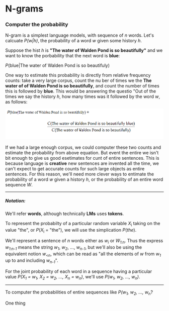 # N-grams

### Computer the probability

N-gram is a simplest language models, with sequence of *n* words. Let's calcuate *P(w|h)*,  the probability of a word *w* given some history *h*. 

Suppose the hist *h* is **"The water of Walden Pond is so beautifully"** and we want to know the porbability that the next word is **blue**:

*P*(blue|The water of Walden Pond is so beautifuly)

One way to estimate this probability is directly from relative frequency counts: take a very large corpus, count the nu ber of times we the **The water of of Walden Pond is so beautifully**, and count the number of times this is followed by **blue**. This would be answering the questio "Out of the times we say the history *h*, how many times was it followed by the word *w*, as follows:

![Probability count](/assets/images/n-gram-1.png)

If we had a large enough corpus, we could computer these two counts and estimate the probability from above equation. But event the entire we isn't bit enough to give us good esetimates for cunt of entire sentences. This is because language is **creative** new sentences are invented all the time, we can't expect to get accurate counts for such large objects as entire sentences. For this reason, we'll need more clever ways to entimate the probability of a word *w* given a history *h*, or the probability of an entire word sequence *W*.


----------

##### Notation:

We'll refer **words**, although technically **LMs** uses **tokens**.

To represent the probabilty of a particular random variable *X*<sub>i</sub> taking on the value "the", or *P*(*X*<sub>i</sub> = "the"), we will use the simplication *P*(*the*).

<p>
We'll represent  a sentence of <em>n</em> words either as <em>w<sub>i</sub></em> or <em>W<sub>1:n</sub></em>. Thus the express <em>w<sub>1:n-1</sub></em> means the string <em>w<sub>1</sub></em>, <em>w<sub>2</sub></em>, ..., <em>w<sub>n-1</sub></em>, but we'll also be using the equivalent notion <em>w<sub>&lt;n</sub></em>, which can be read as "all the elements of <em>w</em> from <em>w<sub>1</sub></em> up to and including <em>w<sub>n-1</sub></em>".
</p>

<p>
For the joint probability of each word in a sequence having a particular value <em>P(X<sub>1</sub> = w<sub>1</sub>, X<sub>2</sub> = w<sub>2</sub>, ..., X<sub>n</sub> = w<sub>n</sub>)</em>, we'll use <em>P(w<sub>1</sub>, w<sub>2</sub>, ..., w<sub>n</sub>)</em>.
</p>

----------

<p>
To computer the probabilities of entire sequences like <em>P(w<sub>1</sub>, w<sub>2</sub>, ..., w<sub>n</sub></em>?
</p>

<p>
One thing 
</p>